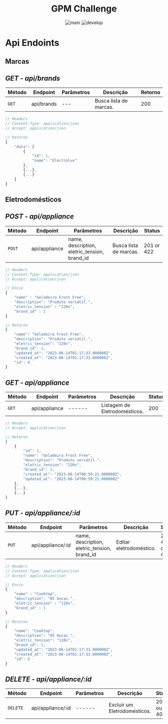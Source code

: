 <h1 align="center"> 
    GPM Challenge

</h1>

<div align="center">
    <img src="https://github.com/mariolucasdev/gpm-challenge-backend/actions/workflows/laravel.yml/badge.svg?branch=main" alt="main">
    <img src="https://github.com/mariolucasdev/gpm-challenge-backend/actions/workflows/laravel.yml/badge.svg?branch=develop" alt="develop">
</div>

# Api Endoints

## **Marcas**

## _GET - api/brands_

| Método | Endpoint   | Parâmetros | Descrição              | Retorno |
| ------ | ---------- | ---------- | ---------------------- | ------- |
| `GET`  | api/brands | ---        | Busca lista de marcas. | 200     |

```javascript
// Headers
// Content-Type: application/json
// Accept: application/json

// Retorno
{
    "data": [
        {
            "id": 1,
            "name": "Electrolux"
        },
        {...},
        {...}
    ]
}
```

## **Eletrodomésticos**

## _POST - api/appliance_

| Método | Endpoint      | Parâmetros                                   | Descrição              | Status     |
| ------ | ------------- | -------------------------------------------- | ---------------------- | ---------- |
| `POST` | api/appliance | name, description, eletric_tension, brand_id | Busca lista de marcas. | 201 or 422 |

```javascript
// Headers
// Content-Type: application/json
// Accept: application/json

// Envio
{
	"name" : "Geladeira Frost Free",
	"description": "Produto versátil.",
	"eletric_tension" : "220v",
	"brand_id" : 1
}

// Retorno
{
	"name": "Geladeira Frost Free",
	"description": "Produto versátil.",
	"eletric_tension": "220v",
	"brand_id": 1,
	"updated_at": "2023-06-14T01:17:33.000000Z",
	"created_at": "2023-06-14T01:17:33.000000Z",
	"id": 8
}
```

## _GET - api/appliance_

| Método | Endpoint      | Parâmetros | Descrição                     | Status |
| ------ | ------------- | ---------- | ----------------------------- | ------ |
| `GET`  | api/appliance | ------     | Listagem de Eletrodomésticos. | 200    |

```javascript
// Headers
// Accept: application/json

// Retorno
[
    {
        "id": 1,
        "name": "Geladeira Frost Free",
        "description": "Produto versátil.",
        "eletric_tension": "220v",
        "brand_id": 1,
        "created_at": "2023-06-14T00:59:21.000000Z",
        "updated_at": "2023-06-14T00:59:21.000000Z"
    },
    {...},
    {...}
]
```

## _PUT - api/appliance/:id_

| Método | Endpoint          | Parâmetros                                   | Descrição               | Status          |
| ------ | ----------------- | -------------------------------------------- | ----------------------- | --------------- |
| `PUT`  | api/appliance/:id | name, description, eletric_tension, brand_id | Editar eletrodoméstico. | 200, 404 or 422 |

```javascript
// Headers
// Content-Type: application/json
// Accept: application/json

// Envio
{
	"name" : "Cooktop",
	"description": "05 bocas.",
	"eletric_tension" : "110v",
	"brand_id" : 1
}

// Retorno
{
	"name": "Cooktop",
	"description": "05 bocas.",
	"eletric_tension": "110v",
	"brand_id": 1,
	"updated_at": "2023-06-14T01:17:33.000000Z",
	"created_at": "2023-06-14T01:17:33.000000Z",
	"id": 8
}
```

## _DELETE - api/appliance/:id_

| Método   | Endpoint          | Parâmetros | Descrição                    | Status     |
| -------- | ----------------- | ---------- | ---------------------------- | ---------- |
| `DELETE` | api/appliance/:id | ------     | Excluir um Eletrodomésticos. | 200 ou 404 |

